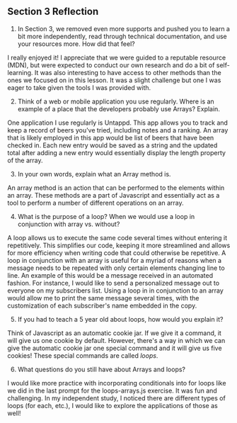 ## Section 3 Reflection

1. In Section 3, we removed even more supports and pushed you to learn a bit more independently, read through technical documentation, and use your resources more. How did that feel?

I really enjoyed it! I appreciate that we were guided to a reputable resource (MDN), but were expected to conduct our own research and do a bit of self-learning. It was also interesting to have access to other methods than the ones we focused on in this lesson. It was a slight challenge but one I was eager to take given the tools I was provided with.

2. Think of a web or mobile application you use regularly. Where is an example of a place that the developers probably use Arrays? Explain.

One application I use regularly is Untappd. This app allows you to track and keep a record of beers you've tried, including notes and a ranking. An array that is likely employed in this app would be list of beers that have been checked in. Each new entry would be saved as a string and the updated total after adding a new entry would essentially display the length property of the array.

3. In your own words, explain what an Array method is.

An array method is an action that can be performed to the elements within an array. These methods are a part of Javascript and essentially act as a tool to perform a number of different operations on an array.

4. What is the purpose of a loop? When we would use a loop in conjunction with array vs. without?

A loop allows us to execute the same code several times without entering it repetitively. This simplifies our code, keeping it more streamlined and allows for more efficiency when writing code that could otherwise be repetitive. A loop in conjunction with an array is useful for a myriad of reasons when a message needs to be repeated with only certain elements changing line to line. An example of this would be a message received in an automated fashion. For instance, I would like to send a personalized message out to everyone on my subscribers list. Using a loop in in conjunction to an array would allow me to print the same message several times, with the customization of each subscriber's name embedded in the copy.

5. If you had to teach a 5 year old about loops, how would you explain it?

Think of Javascript as an automatic cookie jar. If we give it a command, it will give us one cookie by default. However, there's a way in which we can give the automatic cookie jar one special command and it will give us five cookies! These special commands are called *loops*.

6. What questions do you still have about Arrays and loops?

I would like more practice with incorporating conditionals into for loops like we did in the last prompt for the loops-arrays.js exercise. It was fun and challenging. In my independent study, I noticed there are different types of loops (for each, etc.), I would like to explore the applications of those as well!
  
